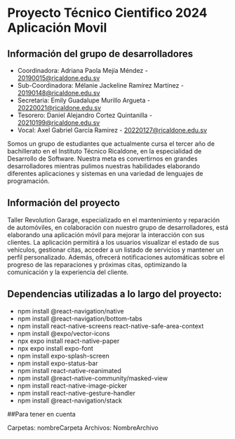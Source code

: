 # Proyecto Técnico Cientifico 2024 Aplicación Movil

## Información del grupo de desarrolladores 
* Coordinadora: Adriana Paola Mejía Méndez - 20190015@ricaldone.edu.sv
* Sub-Coordinadora: Mélanie Jackeline Ramírez Martínez - 20190148@ricaldone.edu.sv
* Secretaria: Emily Guadalupe Murillo Argueta - 20220021@ricaldone.edu.sv
* Tesorero: Daniel Alejandro Cortez Quintanilla - 20210199@ricaldone.edu.sv
* Vocal: Axel Gabriel García Ramirez - 20220127@ricaldone.edu.sv

Somos un grupo de estudiantes que actualmente cursa el tercer año de bachillerato en el Instituto Técnico Ricaldone, en la especialidad de Desarrollo de Software. Nuestra meta es convertirnos en grandes desarrolladores mientras pulimos nuestras habilidades elaborando diferentes aplicaciones y sistemas en una variedad de lenguajes de programación.

## Información del proyecto
Taller Revolution Garage, especializado en el mantenimiento y reparación de automóviles, en colaboración con nuestro grupo de desarrolladores, está elaborando una aplicación móvil para mejorar la interacción con sus clientes. La aplicación permitirá a los usuarios visualizar el estado de sus vehículos, gestionar citas, acceder a un listado de servicios y mantener un perfil personalizado. Además, ofrecerá notificaciones automáticas sobre el progreso de las reparaciones y próximas citas, optimizando la comunicación y la experiencia del cliente.

## Dependencias utilizadas a lo largo del proyecto:
* npm install @react-navigation/native
* npm install @react-navigation/bottom-tabs
* npm install react-native-screens react-native-safe-area-context
* npm install @expo/vector-icons
* npx expo install react-native-paper
* npx expo install expo-font
* npm install expo-splash-screen
* npm install expo-status-bar
* npm install react-native-reanimated
* npm install @react-native-community/masked-view
* npm install react-native-image-picker
* npm install react-native-gesture-handler
* npm install @react-navigation/stack

##Para tener en cuenta

Carpetas: nombreCarpeta
Archivos: NombreArchivo
